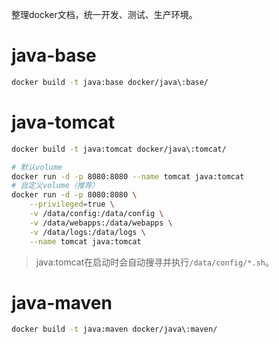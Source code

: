 整理docker文档，统一开发、测试、生产环境。

# java-base
```bash
docker build -t java:base docker/java\:base/
```

# java-tomcat
```bash
docker build -t java:tomcat docker/java\:tomcat/

# 默认volume
docker run -d -p 8080:8080 --name tomcat java:tomcat
# 自定义volume（推荐）
docker run -d -p 8080:8080 \
    --privileged=true \
    -v /data/config:/data/config \
    -v /data/webapps:/data/webapps \
    -v /data/logs:/data/logs \
    --name tomcat java:tomcat
```
> java:tomcat在启动时会自动搜寻并执行`/data/config/*.sh`。

# java-maven
```bash
docker build -t java:maven docker/java\:maven/
```
